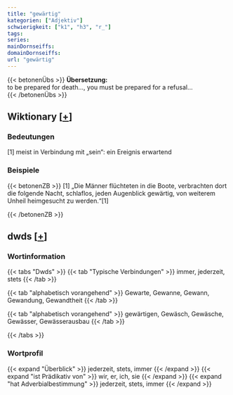 ```yaml
---
title: "gewärtig"
kategorien: ["Adjektiv"]
schwierigkeit: ["k1", "h3", "r_"]
tags:
series:
mainDornseiffs:
domainDornseiffs:
url: "gewärtig"
---
```


{{< betonenÜbs >}}
**Übersetzung:**  
to be prepared for death..., you must be prepared for a refusal...  
{{< /betonenÜbs >}}

## Wiktionary [[+](https://de.wiktionary.org/wiki/gewärtig)]

### Bedeutungen
[1] meist in Verbindung mit „sein“: ein Ereignis erwartend  

### Beispiele
{{< betonenZB >}}
[1] „Die Männer flüchteten in die Boote, verbrachten dort die folgende Nacht, schlaflos, jeden Augenblick gewärtig, von weiterem Unheil heimgesucht zu werden.“[1]  

{{< /betonenZB >}}


## dwds [[+](https://www.dwds.de/wb/gewärtig)]

### Wortinformation
{{< tabs "Dwds" >}}
{{< tab "Typische Verbindungen" >}}
immer, jederzeit, stets
{{< /tab >}}

{{< tab "alphabetisch vorangehend" >}}
Gewarte, Gewanne, Gewann, Gewandung, Gewandtheit
{{< /tab >}}

{{< tab "alphabetisch vorangehend" >}}
gewärtigen, Gewäsch, Gewäsche, Gewässer, Gewässerausbau
{{< /tab >}}

{{< /tabs >}}

### Wortprofil
{{< expand "Überblick" >}} jederzeit, stets, immer {{< /expand >}}
{{< expand "ist Prädikativ von" >}} wir, er, ich, sie {{< /expand >}}
{{< expand "hat Adverbialbestimmung" >}} jederzeit, stets, immer {{< /expand >}}

